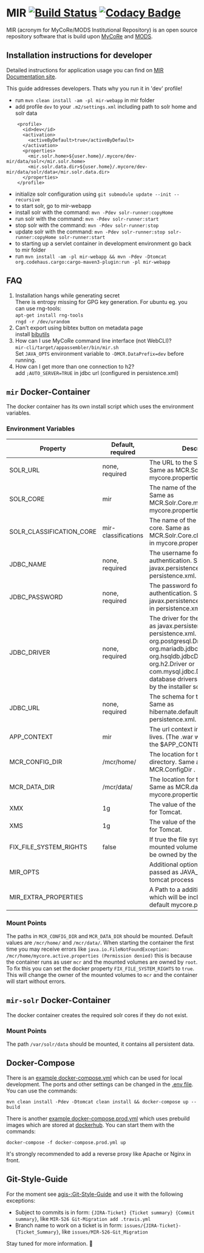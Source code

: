 # MIR [![Build Status](https://travis-ci.org/MyCoRe-Org/mir.svg?branch=master)](https://travis-ci.org/MyCoRe-Org/mir) [![Codacy Badge](https://app.codacy.com/project/badge/Grade/edf89bf4bb564a56b74aeb3d3e6474a4)](https://www.codacy.com/gh/MyCoRe-Org/mir/dashboard?utm_source=github.com&amp;utm_medium=referral&amp;utm_content=MyCoRe-Org/mir&amp;utm_campaign=Badge_Grade)
MIR (acronym for MyCoRe/MODS Institutional Repository) is an open source repository software that is build upon [MyCoRe](https://github.com/MyCoRe-Org/mycore) and [MODS](http://www.loc.gov/standards/mods/).


## Installation instructions for developer
Detailed instructions for application usage you can find on [MIR Documentation site](https://www.mycore.de/documentation/apps/mir/mir_install/).

This guide addresses developers. Thats why you run it in 'dev' profile!
 - run `mvn clean install -am -pl mir-webapp` in mir folder
 - add profile `dev` to your `.m2/settings.xml` including path to solr home and solr data  
```
    <profile>
      <id>dev</id>
      <activation>
        <activeByDefault>true</activeByDefault>
      </activation>
      <properties>
        <mir.solr.home>${user.home}/.mycore/dev-mir/data/solr</mir.solr.home>
        <mir.solr.data.dir>${user.home}/.mycore/dev-mir/data/solr/data</mir.solr.data.dir>
      </properties>
    </profile>
```
 - initialize solr configuration using `git submodule update --init --recursive`
 - to start solr, go to mir-webapp
  - install solr with the command: `mvn -Pdev solr-runner:copyHome`
  - run solr with the command: `mvn -Pdev solr-runner:start`
  - stop solr with the command: `mvn -Pdev solr-runner:stop`
  - update solr with the command: `mvn -Pdev solr-runner:stop solr-runner:copyHome solr-runner:start`
 - to starting up a servlet container in development environment go back to mir folder
  - run `mvn install -am -pl mir-webapp && mvn -Pdev -Dtomcat org.codehaus.cargo:cargo-maven3-plugin:run -pl mir-webapp`

## FAQ
 1. Installation hangs while generating secret  
    There is entropy missing for GPG key generation. For ubuntu eg. you can use rng-tools:  
    `apt-get install rng-tools`  
    `rngd -r /dev/urandom`
 1. Can't export using bibtex button on metadata page  
    install [bibutils](https://sourceforge.net/projects/bibutils/)
 1. How can I use MyCoRe command line interface (not WebCLI)?  
    `mir-cli/target/appassembler/bin/mir.sh`  
    Set `JAVA_OPTS` environment variable to `-DMCR.DataPrefix=dev` before running.
 1. How can I get more than one connection to h2?  
    add `;AUTO_SERVER=TRUE` in jdbc url (configured in persistence.xml)

## `mir` Docker-Container
The docker container has its own install script which uses the environment variables.

### Environment Variables
| Property                 | Default,  required  | Description                                                                                                                                                                                                                                                                          |
|--------------------------|---------------------|--------------------------------------------------------------------------------------------------------------------------------------------------------------------------------------------------------------------------------------------------------------------------------------|
| SOLR_URL                 | none, required      | The URL to the SOLR Server. Same as MCR.Solr.ServerURL in mycore.properties.                                                                                                                                                                                                         |
| SOLR_CORE                | mir                 | The name of the Solr main core. Same as MCR.Solr.Core.main.Name in mycore.properties.                                                                                                                                                                                                |
| SOLR_CLASSIFICATION_CORE | mir-classifications | The name of the Solr classification core. Same as MCR.Solr.Core.classification.Name in mycore.properties.                                                                                                                                                                            |
| JDBC_NAME                | none, required      | The username for the Database authentication. Same as javax.persistence.jdbc.user in persistence.xml.                                                                                                                                                                                |
| JDBC_PASSWORD            | none, required      | The password for the Database authentication. Same as javax.persistence.jdbc.password in persistence.xml.                                                                                                                                                                            |
| JDBC_DRIVER              | none, required      | The driver for the Database. Same as javax.persistence.jdbc.driver in persistence.xml.   If you use org.postgresql.Driver, org.mariadb.jdbc.Driver, org.hsqldb.jdbcDriver, org.h2.Driver or com.mysql.jdbc.Driver the right database drivers get downloaded by the installer script. |
| JDBC_URL                 | none, required      | The schema for the Database. Same as hibernate.default_schema in persistence.xml.                                                                                                                                                                                                    |
| APP_CONTEXT              | mir                 | The url context in which the app lives. (The .war will be renamed to the $APP_CONTEXT.war)                                                                                                                                                                                           |
| MCR_CONFIG_DIR           | /mcr/home/          | The location for the home directory. Same as the MCR.ConfigDir .                                                                                                                                                                                                                     |
| MCR_DATA_DIR             | /mcr/data/          | The location for the data directory. Same as MCR.datadir in mycore.properties.                                                                                                                                                                                                       |
| XMX                      | 1g                  | The value of the -Xmx parameter for Tomcat.                                                                                                                                                                                                                                          |
| XMS                      | 1g                  | The value of the -Xms parameter for Tomcat.                                                                                                                                                                                                                                          |
| FIX_FILE_SYSTEM_RIGHTS   | false               | If true the file system rights of the mounted volumes get corrected to be owned by the right user.                                                                                                                                                                                   |
| MIR_OPTS                 |                     | Additional options which will be passed as JAVA_OPTS to the tomcat process                                                                                                                                                                                                           |
| MIR_EXTRA_PROPERTIES     |                     | A Path to a additional property file which will be included in to the default mycore.properties.                                                                                                                                                                                     |

### Mount Points

The paths in `MCR_CONFIG_DIR` and `MCR_DATA_DIR` should be mounted. Default values are `/mcr/home/` and `/mcr/data/`.
When starting the container the first time you may receive errors like
`java.io.FileNotFoundException: /mcr/home/mycore.active.properties (Permission denied)` this is because the container 
runs as user `mcr` and the mounted volumes are owned by `root`.
To fix this you can set the docker property `FIX_FILE_SYSTEM_RIGHTS` to `true`. This will change the owner of the
mounted volumes to `mcr` and the container will start without errors.

## `mir-solr` Docker-Container
The docker container creates the required solr cores if they do not exist.

### Mount Points

The path `/var/solr/data` should be mounted, it contains all persistent data.

## Docker-Compose

There is an [example docker-compose.yml](docker-compose.yml) which can be used for local development. 
The ports and other settings can be changed in the [.env file](.env). You can use the commands:
```shell
mvn clean install -Pdev -Dtomcat clean install && docker-compose up --build
```

There is another [example docker-compose.prod.yml](docker-compose.prod.yml) which uses prebuild images which are stored at [dockerhub](https://hub.docker.com/u/mycoreorg). 
You can start them with the commands:
```shell
docker-compose -f docker-compose.prod.yml up
```

It's strongly recommended to add a reverse proxy like Apache or Nginx in front. 

## Git-Style-Guide
For the moment see [agis-:Git-Style-Guide](https://github.com/agis-/git-style-guide) and use it with the following exceptions:
 - Subject to commits is in form: `{JIRA-Ticket} {Ticket summary} {Commit summary}`, like `MIR-526 Git-Migration add .travis.yml`
 - Branch name to work on a ticket is in form: `issues/{JIRA-Ticket}-{Ticket_Summary}`, like `issues/MIR-526-Git_Migration`

Stay tuned for more information. :bow:
